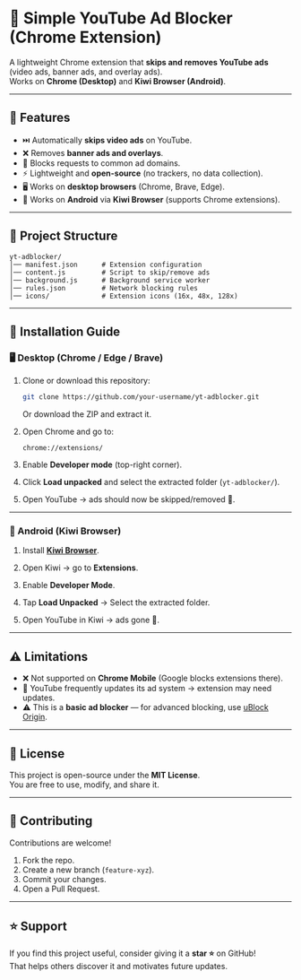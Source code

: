 # 🎯 Simple YouTube Ad Blocker (Chrome Extension)

A lightweight Chrome extension that **skips and removes YouTube ads** (video ads, banner ads, and overlay ads).  
Works on **Chrome (Desktop)** and **Kiwi Browser (Android)**.  

---

## 🚀 Features
- ⏭️ Automatically **skips video ads** on YouTube.  
- ❌ Removes **banner ads and overlays**.  
- 🚫 Blocks requests to common ad domains.  
- ⚡ Lightweight and **open-source** (no trackers, no data collection).  
- 🖥️ Works on **desktop browsers** (Chrome, Brave, Edge).  
- 📱 Works on **Android** via **Kiwi Browser** (supports Chrome extensions).  

---

## 📂 Project Structure
```
yt-adblocker/
│── manifest.json      # Extension configuration
│── content.js         # Script to skip/remove ads
│── background.js      # Background service worker
│── rules.json         # Network blocking rules
│── icons/             # Extension icons (16x, 48x, 128x)
```

---

## 🔧 Installation Guide

### 🖥️ Desktop (Chrome / Edge / Brave)
1. Clone or download this repository:  
   ```bash
   git clone https://github.com/your-username/yt-adblocker.git
   ```
   Or download the ZIP and extract it.  

2. Open Chrome and go to:  
   ```
   chrome://extensions/
   ```

3. Enable **Developer mode** (top-right corner).  

4. Click **Load unpacked** and select the extracted folder (`yt-adblocker/`).  

5. Open YouTube → ads should now be skipped/removed 🎉.  

---

### 📱 Android (Kiwi Browser)
1. Install **[Kiwi Browser](https://play.google.com/store/apps/details?id=com.kiwibrowser.browser)**.  

2. Open Kiwi → go to **Extensions**.  

3. Enable **Developer Mode**.  

4. Tap **Load Unpacked** → Select the extracted folder.  

5. Open YouTube in Kiwi → ads gone 🎉.  

---

## ⚠️ Limitations
- ❌ Not supported on **Chrome Mobile** (Google blocks extensions there).  
- 🔄 YouTube frequently updates its ad system → extension may need updates.  
- ⚠️ This is a **basic ad blocker** — for advanced blocking, use [uBlock Origin](https://github.com/gorhill/uBlock).  

---

## 📜 License
This project is open-source under the **MIT License**.  
You are free to use, modify, and share it.  

---

## 🙌 Contributing
Contributions are welcome!  

1. Fork the repo.  
2. Create a new branch (`feature-xyz`).  
3. Commit your changes.  
4. Open a Pull Request.  

---

## ⭐ Support
If you find this project useful, consider giving it a **star ⭐** on GitHub!  
That helps others discover it and motivates future updates.  
